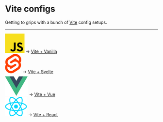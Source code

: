 # Vite configs

Getting to grips with a bunch of [Vite](https://vitejs.dev/) config setups.

---

![Vanilla JS](/vite-vanilla/javascript.svg) → [Vite + Vanilla](https://github.com/brootaylor/vite-configs/tree/main/vite-vanilla)  
![Svelte JS](/vite-svelte/src/assets/svelte.svg) → [Vite + Svelte](https://github.com/brootaylor/vite-configs/tree/main/vite-svelte)  
![Vue JS](/vite-vue/src/assets/vue.svg) → [Vite + Vue](https://github.com/brootaylor/vite-configs/tree/main/vite-vue)  
![Svelte JS](/vite-react/src/assets/react.svg) → [Vite + React](https://github.com/brootaylor/vite-configs/tree/main/vite-react)
